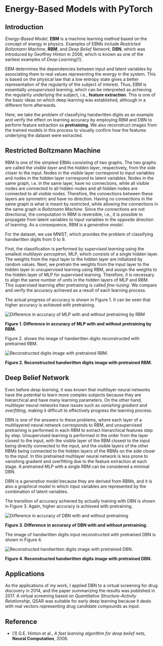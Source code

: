 # Energy-Based Models with PyTorch

## Introduction

*Energy-Based Model*, **EBM** is a machine learning method based on the concept of energy in physics.
Examples of EBMs include *Restricted Boltzmann Machine*, **RBM**, and *Deep Belief Network*, **DBN**,
which was introduced by Geoffrey Hinton in 2006, which is known as one of the earliest examples of *Deep Learning*[1].

EBM determines the dependencies between input and latent variables by associating them to real values representing the energy in the system.
This is based on the physical law that a low entropy state gives a better representation of the regularity of the subject of interest.
Thus, EBM is essentially *unsupervised learning*, which can be interpreted as achieving the regularity underlying the subject, i.e., **feature extraction**.
This is one of the basic ideas on which deep learning was established, although in a different form afterwards.

Here, we take the problem of classifying handwritten digits as an example and verify the effect on learning accuracy by employing RBM and DBN to perform feature extraction as **pretraining**.
We also reconstruct images from the trained models in this process to visually confirm how the features underlying the dataset were extracted.

## Restricted Boltzmann Machine

RBM is one of the simplest EBMs consisting of two graphs.
The two graphs are called the *visible layer* and the *hidden layer*, respectively, from the side closer to the input.
Nodes in the visible layer correspond to input variables and nodes in the hidden layer correspond to latent variables.
Nodes in the same graph, i.e. in the same layer, have no connections, while all visible nodes are connected to all hidden nodes and all hidden nodes are connected to all visible nodes. Therefore, the connections between these layers are symmetric and have no direction.
Having no connections in the same graph is what is meant by *restricted*, while allowing the connections in the same graph is *Boltzmann Machine*.
Since the connections are not directional, the computation in RBM is reversible, i.e., it is possible to propagate from latent variables to input variables in the opposite direction of learning. As a consequence, RBM is a *generative model*.

For the dataset, we use MNIST, which provides the problem of classifying handwritten digits from 0 to 9.

First, the classification is performed by *supervised learning* using the smallest *multilayer perceptron*, MLP, which consists of a single hidden layer.
The weights from the input layer to the hidden layer are initialized by random values.
Next, we pretrain the weights from the input layer to the hidden layer in unsupervised learning using RBM,
and assign the weights to the hidden layer of MLP for supervised learning.
Therefore, it is necessary to align the same number of units in the hidden layers of MLP and RBM.
This supervised learning after pretraining is called *fine-tuning*.
We compare and verify the accuracy achieved as a result of each learning process.

The actual progress of accuracy is shown in Figure 1.
It can be seen that higher accuracy is achieved with pretraining.

![Difference in accuracy of MLP with and without pretraining by RBM](figure/RBM.jpg)

**Figure 1. Difference in accuracy of MLP with and without pretraining by RBM.**

Figure 2. shows the image of handwritten digits reconstructed with pretrained RBM.

![Reconstructed digits image with pretrained RBM.](figure/RBM_digits.jpg)

**Figure 2. Reconstructed handwritten digits image with pretrained RBM.**

## Deep Belief Network

Even before *deep learning*, it was known that multilayer neural networks have the potential to learn more complex subjects because they are hierarchical and have many learning parameters.
On the other hand, multilayer neural networks have issues such as *vanishing gradient* and *overfitting*, making it difficult to effectively progress the learning process.

DBN is one of the answers to these problems, where each layer of a multilayered neural network corresponds to RBM,
and unsupervised pretraining is performed in each RBM to extract hierarchical features step by step.
Unsupervised learning is performed in the order from the layer closest to the input, with the visible layer of the RBM closest to the input being directly connected to the input, and the visible layers of the other RBMs being connected to the hidden layers of the RBMs on the side closer to the input.
In this pretrained multilayer neural network is less prone to vanishing gradient and overfitting due to the feature extraction at each stage.
A pretrained MLP with a single RBM can be considered a minimal DBN.

DBN is a *generative model* because they are derived from RBMs, and it is also a *graphical model* in which input variables are represented by the combination of latent variables.

The transition of accuracy achieved by actually training with DBN is shown in Figure 3.
Again, higher accuracy is achieved with pretraining.

![Difference in accuracy of DBN with and without pretraining](figure/DBN.jpg)

**Figure 3. Difference in accuracy of DBN with and without pretraining.**

The image of handwritten digits input reconstructed with pretrained DBN is shown in Figure 4.

![Reconstructed handwritten digits image with pretrained DBN.](figure/DBN_digits.jpg)

**Figure 4. Reconstructed handwritten digits image with pretrained DBN.**

## Applications

As the applications of my work, I applied DBN to a virtual screening for drug discovery in 2014,
and the paper summarizing the results was published in 2017.
A virtual screening based on *Quantitative Structure-Activity Relationship*, QSAR was suitable for early deep learning because it deals with real vectors representing drug candidate compounds as input.

## Reference

- [1] G.E. Hinton et al., *A fast learning algorithm for deep belief nets*, **Neural Computation**, 2006.
